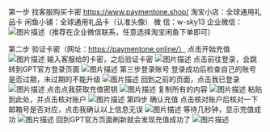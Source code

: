 第一步 找客服购买卡密
https://www.paymentone.shop/
淘宝小店：全球通用礼品卡
闲鱼小铺：全球通用礼品卡（认准头像）
微        信：w-sky13
企业微信：![图片描述](<img src="media/1.jpg" width="50%">)（推荐在企业微信联系，任意选择淘宝闲鱼下单即可）

第二步 验证卡密（网址：https://paymentone.online/）
点击开始充值
![图片描述](./media/2.png)
输入客服给的卡密，之后验证卡密
![图片描述](./media/3.png)
点击前往登录，会跳转到GPT官方登录页面
![图片描述](./media/4.png)
第三步登录账号
登录成功后检查自己的账号是否过期，未过期的不能升级
![图片描述](./media/5.png)
回到之前的页面，点击我已登录
![图片描述](./media/6.png)
点击点我获取充值密钥
![图片描述](./media/7.png)
复制所有的内容
![图片描述](./media/8.png)
粘贴到此处，并点击核对账户
![图片描述](./media/9.png)
第四步 确认充值
点击核对账户后核对一下邮箱号是否对应，点击我确认以上信息无误
![图片描述](./media/10.png)
等待几秒钟，显示充值成功
![图片描述](./media/11.png)
回到GPT官方页面刷新就会发现充值成功了
![图片描述](./media/12.png)
